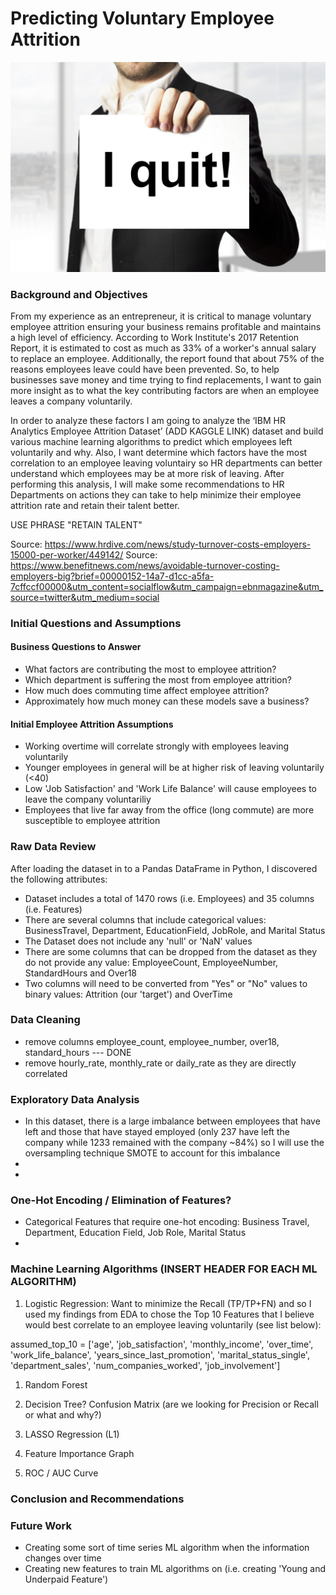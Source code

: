 # Predicting Voluntary Employee Attrition 

![Alt](./images/I-Quit.jpg)

### Background and Objectives

From my experience as an entrepreneur, it is critical to manage voluntary employee attrition ensuring your business remains profitable and maintains a high level of efficiency. According to Work Institute's 2017 Retention Report, it is estimated to cost as much as 33% of a worker's annual salary to replace an employee. Additionally, the report found that about 75% of the reasons employees leave could have been prevented. So, to help businesses save money and time trying to find replacements, I want to gain more insight as to what the key contributing factors are when an employee leaves a company voluntarily.

In order to analyze these factors I am going to analyze the ‘IBM HR Analytics Employee Attrition Dataset’ (ADD KAGGLE LINK) dataset and build various machine learning algorithms to predict which employees left voluntarily and why. Also, I want determine which factors have the most correlation to an employee leaving voluntairy so HR departments can better understand which employees may be at more risk of leaving. After performing this analysis, I will make some recommendations to HR Departments on actions they can take to help minimize their employee attrition rate and retain their talent better. 

USE PHRASE "RETAIN TALENT"

Source: https://www.hrdive.com/news/study-turnover-costs-employers-15000-per-worker/449142/
Source: https://www.benefitnews.com/news/avoidable-turnover-costing-employers-big?brief=00000152-14a7-d1cc-a5fa-7cffccf00000&utm_content=socialflow&utm_campaign=ebnmagazine&utm_source=twitter&utm_medium=social

### Initial Questions and Assumptions

#### Business Questions to Answer
* What factors are contributing the most to employee attrition?
* Which department is suffering the most from employee attrition?
* How much does commuting time affect employee attrition?
* Approximately how much money can these models save a business?

#### Initial Employee Attrition Assumptions
* Working overtime will correlate strongly with employees leaving voluntarily
* Younger employees in general will be at higher risk of leaving voluntarily (<40)
* Low 'Job Satisfaction' and 'Work Life Balance' will cause employees to leave the company voluntariliy
* Employees that live far away from the office (long commute) are more susceptible to employee attrition

### Raw Data Review

After loading the dataset in to a Pandas DataFrame in Python, I discovered the following attributes: 

* Dataset includes a total of 1470 rows (i.e. Employees) and 35 columns (i.e. Features)
* There are several columns that include categorical values: BusinessTravel, Department, EducationField, JobRole, and Marital Status
* The Dataset does not include any 'null' or 'NaN' values
* There are some columns that can be dropped from the dataset as they do not provide any value: EmployeeCount, EmployeeNumber, StandardHours and Over18
* Two columns will need to be converted from "Yes" or "No" values to binary values: Attrition (our 'target') and OverTime

### Data Cleaning
* remove columns employee_count, employee_number, over18, standard_hours --- DONE
* remove hourly_rate, monthly_rate or daily_rate as they are directly correlated

### Exploratory Data Analysis

* In this dataset, there is a large imbalance between employees that have left and those that have stayed employed (only 237 have left the company while 1233 remained with the company ~84%) so I will use the oversampling technique SMOTE to account for this imbalance
* 
* 

### One-Hot Encoding / Elimination of Features?

* Categorical Features that require one-hot encoding: Business Travel, Department, Education Field, Job Role, Marital Status
* 

### Machine Learning Algorithms (INSERT HEADER FOR EACH ML ALGORITHM)

1) Logistic Regression: Want to minimize the Recall (TP/TP+FN) and so I used my findings from EDA to chose the Top 10 Features that I believe would best correlate to an employee leaving voluntarily (see list below):

assumed_top_10 = ['age', 'job_satisfaction', 'monthly_income', 'over_time', 'work_life_balance', 'years_since_last_promotion', 'marital_status_single', 'department_sales', 'num_companies_worked', 'job_involvement']


1) Random Forest

3) Decision Tree? Confusion Matrix (are we looking for Precision or Recall or what and why?)

5) LASSO Regression (L1) 

6) Feature Importance Graph

7) ROC / AUC Curve


### Conclusion and Recommendations

### Future Work
* Creating some sort of time series ML algorithm when the information changes over time
* Creating new features to train ML algorithms on (i.e. creating 'Young and Underpaid Feature')
